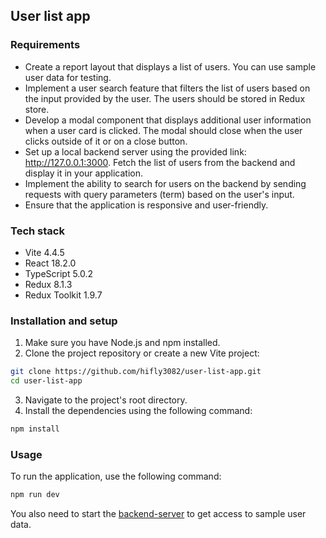 ## User list app

### Requirements

- Create a report layout that displays a list of users. You can use sample user data for testing.
- Implement a user search feature that filters the list of users based on the input provided by the user. The users should be stored in Redux store.
- Develop a modal component that displays additional user information when a user card is clicked. The modal should close when the user clicks outside of it or on a close button.
- Set up a local backend server using the provided link: http://127.0.0.1:3000. Fetch the list of users from the backend and display it in your application.
- Implement the ability to search for users on the backend by sending requests with query parameters (term) based on the user's input.
- Ensure that the application is responsive and user-friendly.

### Tech stack

- Vite 4.4.5
- React 18.2.0
- TypeScript 5.0.2
- Redux 8.1.3
- Redux Toolkit 1.9.7

### Installation and setup

1. Make sure you have Node.js and npm installed.
2. Clone the project repository or create a new Vite project:

```bash
git clone https://github.com/hifly3082/user-list-app.git
cd user-list-app
```

3. Navigate to the project's root directory.
4. Install the dependencies using the following command:

```bash
npm install
```

### Usage

To run the application, use the following command:

```bash
npm run dev
```

You also need to start the [backend-server](https://github.com/hifly3082/backend-server) to get access to sample user data.
